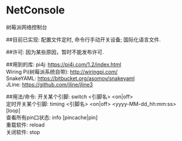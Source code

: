 # NetConsole
树莓派网络控制台

##目前已实现: 配置文件定时, 命令行手动开关设备; 国际化语言文件.

##许可:
因为某些原因，暂时不能发布许可.

##用到的库:
pi4j: https://pi4j.com/1.2/index.html<br>
Wiring Pi(树莓派系统自带): http://wiringpi.com/<br>
SnakeYAML: https://bitbucket.org/asomov/snakeyaml<br>
JLine: https://github.com/jline/jline3<br>

##用法/命令:
开关某个引脚: switch <引脚名> <on|off><br>
定时开关某个引脚: timing <引脚名> <on|off> <yyyy-MM-dd_hh:mm:ss> [loop]<br>
查看所有pin口状态: info [pincache|pin]<br> 
重载软件: reload<br> 
关闭软件: stop<br> 
